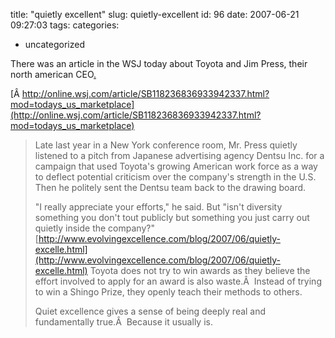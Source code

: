 title: "quietly excellent"
slug: quietly-excellent
id: 96
date: 2007-06-21 09:27:03
tags: 
categories: 
- uncategorized

There was an article in the WSJ today about Toyota and Jim Press, their north american CEO[.](http://online.wsj.com/article/SB118236836933942337.html?mod=todays_us_marketplace)

[Â http://online.wsj.com/article/SB118236836933942337.html?mod=todays_us_marketplace](http://online.wsj.com/article/SB118236836933942337.html?mod=todays_us_marketplace)
> Late last year in a New York conference room, Mr. Press quietly listened to a pitch from Japanese advertising agency Dentsu Inc. for a campaign that used Toyota's growing American work force as a way to deflect potential criticism over the company's strength in the U.S. Then he politely sent the Dentsu team back to the drawing board.> 
> 
> "I really appreciate your efforts," he said. But "isn't diversity something you don't tout publicly but something you just carry out quietly inside the company?"
[http://www.evolvingexcellence.com/blog/2007/06/quietly-excelle.html](http://www.evolvingexcellence.com/blog/2007/06/quietly-excelle.html)
> Toyota does not try to win awards as they believe the effort involved to apply for an award is also waste.Â  Instead of trying to win a Shingo Prize, they openly teach their methods to others.> 
> 
> Quiet excellence gives a sense of being deeply real and fundamentally true.Â  Because it usually is.
